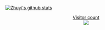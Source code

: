 [![Zhuyi's github stats](https://github-readme-stats.vercel.app/api?username=Zhuyi731)]()

<a href="https://profile-counter.glitch.me/Zhuyi731/count.svg"><p align="center"> Visitor count<br> <img src="https://profile-counter.glitch.me/Zhuyi731/count.svg" /></a>


